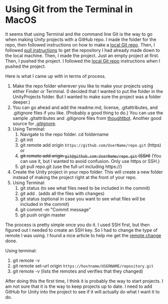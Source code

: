 # Using Git from the Terminal in MacOS

It seems that using Terminal and the command line Git is the way to go when making Unity projects with a GitHub repo.  I made the folder for the repo, then followed instructions on how to make a [local Git repo](https://guides.codepath.com/ios/Using-Git-with-Terminal).  Then, I followed [pull instructions](https://www.atlassian.com/git/tutorials/syncing/git-pull) to get the repository I had already made down to the local machine.  Then, I made the project.  Just an empty project at first.  Then, I pushed the project.  I followed the [local Git repo](https://guides.codepath.com/ios/Using-Git-with-Terminal) instructions when I pushed the project.

Here is what I came up with in terms of process.
1. Make the repo folder wherever you like to make your projects using either Finder or Terminal.  (I decided that I wanted to put the folder in the UnityProjects folder.  But I wanted to make sure the project was a folder deeper.)
1. You can go ahead and add the readme.md, license, .gitattributes, and .gitignore files if you like.  (Probably a good thing to do.)  You can use the sample .gitattributes and .gitignore files from [thoughtbot](https://thoughtbot.com/blog/how-to-git-with-unity).  Another good source for [.gitignore](https://www.gitignore.io).
1. Using Terminal:
   1. Navigate to the repo folder.  cd foldername
   1. git init
   1. git remote add origin `https://github.com/UserName/repo.git` (https) or
   1. ~~git remote add origin `git@github.com:UserName/repo.git` (SSH)~~  (You can use it, but I wanted to avoid confusion.  Only use https or SSH.)
   1. git pull repo.git (use the full url including https://)
1. Create the Unity project in your repo folder.  This will create a new folder instead of making the project right at the front of your repo.
1. Using Terminal:
   1. git status (to see what files need to be included in the commit)
   1. git add . (adds all the files with changes)
   1. git status (optional in case you want to see what files will be included in the commit)
   1. git commit -m "Commit message"
   1. git push origin master
   
The process is pretty simple once you do it.  I used SSH first, but then figured out I needed to create an SSH key.  So I had to change the type of remote I was using.  I found a nice article to help me get the [remote change](https://help.github.jp/enterprise/2.11/user/articles/changing-a-remote-s-url/) done.

Using terminal:
1. git remote -v
1. git remote set-url origin `https://hostname/USERNAME/repository.git`
1. git remote -v (lists the remotes and verifies that they changed)

After doing this the first time, I think it is probably the way to start projects.  I am not sure that it is the way to keep projects up to date.  I need to add GitHub for Unity into the project to see if it will actually do what I want it to do.
